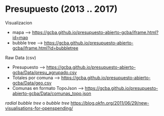 # Presupuesto (2013 .. 2017)

Visualizacion
* mapa --> https://gcba.github.io/presupuesto-abierto-gcba/iframe.html?id=map
* bubble tree --> https://gcba.github.io/presupuesto-abierto-gcba/iframe.html?id=bubbletree

Raw Data (csv)
* Presupuesto --> https://gcba.github.io/presupuesto-abierto-gcba/Data/presu_agrupado.csv
* Totales por comuna --> https://gcba.github.io/presupuesto-abierto-gcba/Data/geo.csv
* Comunas en formato TopoJson --> https://gcba.github.io/presupuesto-abierto-gcba/Data/comunas_topo.json

_radial bubble tree_ o _bubble tree_ 
https://blog.okfn.org/2011/06/29/new-visualisations-for-openspending/
